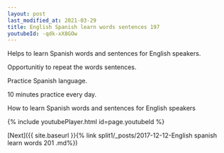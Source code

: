 ```yaml
---
layout: post
last_modified_at: 2021-03-29
title: English Spanish learn words sentences 197 
youtubeId: -qdk-xX8GOw
---
```

 
 
Helps to learn Spanish words and sentences for English speakers.

Opportunitiy to repeat the words sentences. 

Practice Spanish language. 
 
10 minutes practice every day. 
 
How to learn Spanish words and sentences for English speakers 
 
{% include youtubePlayer.html id=page.youtubeId %}
 
 
[Next]({{ site.baseurl }}{% link  split1/_posts/2017-12-12-English spanish learn words 201 .md%})
 
